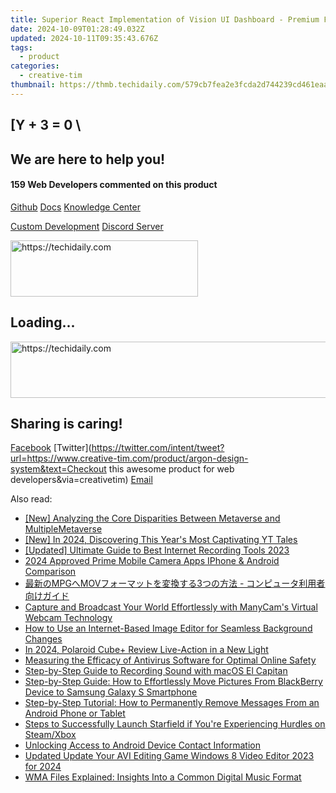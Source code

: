 ```yaml
---
title: Superior React Implementation of Vision UI Dashboard - Premium Features From Creative Tim's Material-UI Suite
date: 2024-10-09T01:28:49.032Z
updated: 2024-10-11T09:35:43.676Z
tags:
  - product
categories:
  - creative-tim
thumbnail: https://thmb.techidaily.com/579cb7fea2e3fcda2d744239cd461eaad31f6bb8cae52b9dfe0e180c13eb7675.jpg
---
```


## \[Y + 3 = 0 \

## We are here to help you!

#### 159 Web Developers commented on this product

[Github](https://github.com/creativetimofficial/argon-design-system) [Docs](https://tools.techidaily.com/creative-tim/products/) [Knowledge Center](https://tools.techidaily.com/creative-tim/products/) 

[Custom Development](https://tools.techidaily.com/creative-tim/products/) [Discord Server](https://discord.com/invite/FhCJCaHdQa) 

<!-- affiliate ads begin -->
<a href="https://aligracehair.sjv.io/c/5597632/1883998/19272" target="_top" id="1883998">
  <img src="//a.impactradius-go.com/display-ad/19272-1883998" border="0" alt="https://techidaily.com" width="300" height="90"/>
</a>
<img height="0" width="0" src="https://aligracehair.sjv.io/i/5597632/1883998/19272" style="position:absolute;visibility:hidden;" border="0" />
<!-- affiliate ads end -->

## Loading...

<!-- affiliate ads begin -->
<a href="https://unicoeye.pxf.io/c/5597632/2134228/18498" target="_top" id="2134228">
  <img src="//a.impactradius-go.com/display-ad/18498-2134228" border="0" alt="https://techidaily.com" width="728" height="90"/>
</a>
<img height="0" width="0" src="https://unicoeye.pxf.io/i/5597632/2134228/18498" style="position:absolute;visibility:hidden;" border="0" />
<!-- affiliate ads end -->

## Sharing is caring!

[Facebook](https://www.facebook.com/sharer/sharer.php?u=https://www.creative-tim.com/product/argon-design-system?src=sdkpreparse) [Twitter](https://twitter.com/intent/tweet?url=https://www.creative-tim.com/product/argon-design-system&text=Checkout this awesome product for web developers&via=creativetim) [Email](https://tools.techidaily.com/creative-tim/products/)

<ins class="adsbygoogle"
     style="display:block"
     data-ad-format="autorelaxed"
     data-ad-client="ca-pub-7571918770474297"
     data-ad-slot="1223367746"></ins>

<ins class="adsbygoogle"
     style="display:block"
     data-ad-client="ca-pub-7571918770474297"
     data-ad-slot="8358498916"
     data-ad-format="auto"
     data-full-width-responsive="true"></ins>

<span class="atpl-alsoreadstyle">Also read:</span>
<div><ul>
<li><a href="https://extra-tips.techidaily.com/new-analyzing-the-core-disparities-between-metaverse-and-multiplemetaverse/"><u>[New] Analyzing the Core Disparities Between Metaverse and MultipleMetaverse</u></a></li>
<li><a href="https://article-posts.techidaily.com/new-in-2024-discovering-this-years-most-captivating-yt-tales/"><u>[New] In 2024, Discovering This Year's Most Captivating YT Tales</u></a></li>
<li><a href="https://screen-recording.techidaily.com/updated-ultimate-guide-to-best-internet-recording-tools-2023/"><u>[Updated] Ultimate Guide to Best Internet Recording Tools 2023</u></a></li>
<li><a href="https://youtube-help.techidaily.com/2024-approved-prime-mobile-camera-apps-iphone-and-android-comparison/"><u>2024 Approved Prime Mobile Camera Apps IPhone & Android Comparison</u></a></li>
<li><a href="https://tech-haven.techidaily.com/mpgmov3/"><u>最新のMPGへMOVフォーマットを変換する3つの方法 - コンピュータ利用者向けガイド</u></a></li>
<li><a href="https://discover-best.techidaily.com/capture-and-broadcast-your-world-effortlessly-with-manycams-virtual-webcam-technology/"><u>Capture and Broadcast Your World Effortlessly with ManyCam's Virtual Webcam Technology</u></a></li>
<li><a href="https://discover-cheats.techidaily.com/how-to-use-an-internet-based-image-editor-for-seamless-background-changes/"><u>How to Use an Internet-Based Image Editor for Seamless Background Changes</u></a></li>
<li><a href="https://article-posts.techidaily.com/in-2024-polaroid-cubeplus-review-live-action-in-a-new-light/"><u>In 2024, Polaroid Cube+ Review Live-Action in a New Light</u></a></li>
<li><a href="https://discover-cheats.techidaily.com/measuring-the-efficacy-of-antivirus-software-for-optimal-online-safety/"><u>Measuring the Efficacy of Antivirus Software for Optimal Online Safety</u></a></li>
<li><a href="https://discover-cheats.techidaily.com/step-by-step-guide-to-recording-sound-with-macos-el-capitan/"><u>Step-by-Step Guide to Recording Sound with macOS El Capitan</u></a></li>
<li><a href="https://discover-cheats.techidaily.com/step-by-step-guide-how-to-effortlessly-move-pictures-from-blackberry-device-to-samsung-galaxy-s-smartphone/"><u>Step-by-Step Guide: How to Effortlessly Move Pictures From BlackBerry Device to Samsung Galaxy S Smartphone</u></a></li>
<li><a href="https://discover-cheats.techidaily.com/step-by-step-tutorial-how-to-permanently-remove-messages-from-an-android-phone-or-tablet/"><u>Step-by-Step Tutorial: How to Permanently Remove Messages From an Android Phone or Tablet</u></a></li>
<li><a href="https://program-issues.techidaily.com/steps-to-successfully-launch-starfield-if-youre-experiencing-hurdles-on-steamxbox/"><u>Steps to Successfully Launch Starfield if You're Experiencing Hurdles on Steam/Xbox</u></a></li>
<li><a href="https://discover-cheats.techidaily.com/unlocking-access-to-android-device-contact-information/"><u>Unlocking Access to Android Device Contact Information</u></a></li>
<li><a href="https://video-content-creator.techidaily.com/updated-update-your-avi-editing-game-windows-8-video-editor-2023-for-2024/"><u>Updated Update Your AVI Editing Game Windows 8 Video Editor 2023 for 2024</u></a></li>
<li><a href="https://discover-cheats.techidaily.com/wma-files-explained-insights-into-a-common-digital-music-format/"><u>WMA Files Explained: Insights Into a Common Digital Music Format</u></a></li>
</ul></div>


